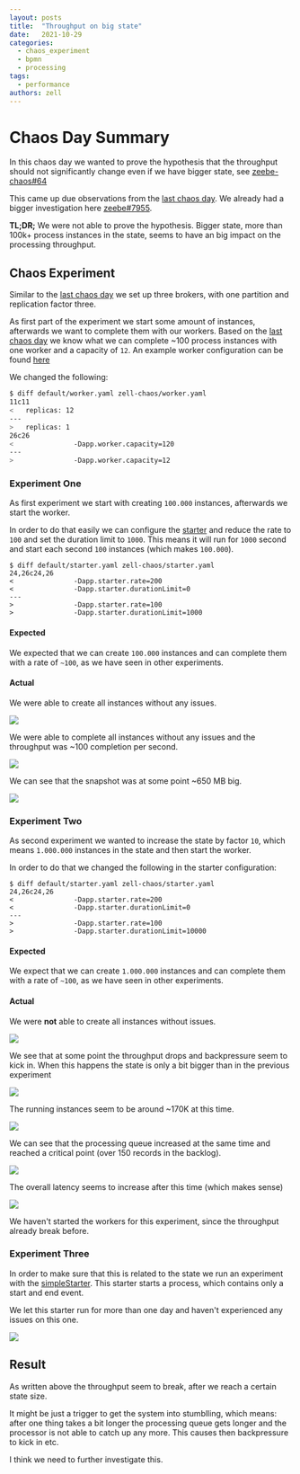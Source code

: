 ```yaml
---
layout: posts
title:  "Throughput on big state"
date:   2021-10-29
categories: 
  - chaos_experiment 
  - bpmn
  - processing
tags:
  - performance
authors: zell
---
```


# Chaos Day Summary

In this chaos day we wanted to prove the hypothesis that the throughput should not significantly change even if we have bigger state, see [zeebe-chaos#64](https://github.com/camunda/zeebe-chaos/issues/64)

This came up due observations from the [last chaos day](/2021-10-05-recovery-time/index.md). We already had a bigger investigation here [zeebe#7955](https://github.com/camunda-cloud/zeebe/issues/7955). 

**TL;DR;** We were not able to prove the hypothesis. Bigger state, more than 100k+ process instances in the state, seems to have an big impact on the processing throughput.

<!--truncate-->

## Chaos Experiment

Similar to the [last chaos day](/2021-10-05-recovery-time/index.md) we set up three brokers, with one partition and replication factor three. 

As first part of the experiment we start some amount of instances, afterwards we want to complete them with our workers. Based on the [last chaos day](/2021-10-05-recovery-time/index.md) we know what we can complete ~100 process instances with one worker and a capacity of `12`. An example worker configuration can be found [here](https://github.com/camunda-cloud/zeebe/blob/develop/benchmarks/setup/default/worker.yaml)

We changed the following:

```sh
$ diff default/worker.yaml zell-chaos/worker.yaml 
11c11
<   replicas: 12
---
>   replicas: 1
26c26
<               -Dapp.worker.capacity=120
---
>               -Dapp.worker.capacity=12
```

### Experiment One

As first experiment we start with creating `100.000` instances, afterwards we start the worker.

In order to do that easily we can configure the [starter](https://github.com/camunda-cloud/zeebe/blob/develop/benchmarks/setup/default/starter.yaml) and reduce the rate to `100` and set the duration limit to `1000`. This means it will run for `1000` second and start each second `100` instances (which makes `100.000`).

```shell
$ diff default/starter.yaml zell-chaos/starter.yaml 
24,26c24,26
<               -Dapp.starter.rate=200
<               -Dapp.starter.durationLimit=0
---
>               -Dapp.starter.rate=100
>               -Dapp.starter.durationLimit=1000
```

#### Expected

We expected that we can create `100.000` instances and can complete them with a rate of `~100`, as we have seen in other experiments.

#### Actual

We were able to create all instances without any issues.

![](exp1-100k-instances.png)

We were able to complete all instances without any issues and the throughput was ~100 completion per second.

![](exp1-completion.png)

We can see that the snapshot was at some point ~650 MB big.

![](exp1-state.png)


### Experiment Two

As second experiment we wanted to increase the state by factor `10`, which means `1.000.000` instances in the state and then start the worker.

In order to do that we changed the following in the starter configuration:

```shell
$ diff default/starter.yaml zell-chaos/starter.yaml 
24,26c24,26
<               -Dapp.starter.rate=200
<               -Dapp.starter.durationLimit=0
---
>               -Dapp.starter.rate=100
>               -Dapp.starter.durationLimit=10000
```

#### Expected

We expect that we can create `1.000.000` instances and can complete them with a rate of `~100`, as we have seen in other experiments.

#### Actual

We were **not** able to create all instances without issues.

![](exp2-starting-general.png)

We see that at some point the throughput drops and backpressure seem to kick in. When this happens the state is only a bit bigger than in the previous experiment

![](exp2-state.png)

The running instances seem to be around ~170K at this time.

![](exp2-running.png)


We can see that the processing queue increased at the same time and reached a critical point (over 150 records in the backlog).

![](exp2-queue.png)

The overall latency seems to increase after this time (which makes sense)

![](exp2-latency.png)

We haven't started the workers for this experiment, since the throughput already break before.

### Experiment Three

In order to make sure that this is related to the state we run an experiment with the [simpleStarter](https://github.com/camunda-cloud/zeebe/blob/develop/benchmarks/setup/default/simpleStarter.yaml). This starter starts a process, which contains only a start and end event.

We let this starter run for more than one day and haven't experienced any issues on this one.

![](exp3-general.png)

## Result

As written above the throughput seem to break, after we reach a certain state size.

It might be just a trigger to get the system into stumblling, which means: after one thing takes a bit longer the processing queue gets longer and the processor is not able to catch up any more. This causes then backpressure to kick in etc.

I think we need to further investigate this.
